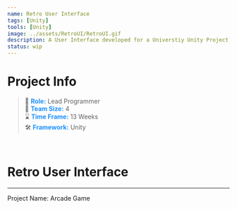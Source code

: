 ```yaml
---
name: Retro User Interface
tags: [Unity]
tools: [Unity]
image: ../assets/RetroUI/RetroUI.gif
description: A User Interface developed for a Universtiy Unity Project
status: wip
---
```



# **Project Info**

> 👤 <span style="color:dodgerblue">**Role:**</span> Lead Programmer <br>
> 👥 <span style="color:dodgerblue">**Team Size:**</span> 4 <br>
> ⌛ <span style="color:dodgerblue">**Time Frame:**</span> 13 Weeks <br>
> 🛠️ <span style="color:dodgerblue">**Framework:**</span> Unity <br>

<p>&nbsp;</p>

# **Retro User Interface**

---

Project Name: Arcade Game
